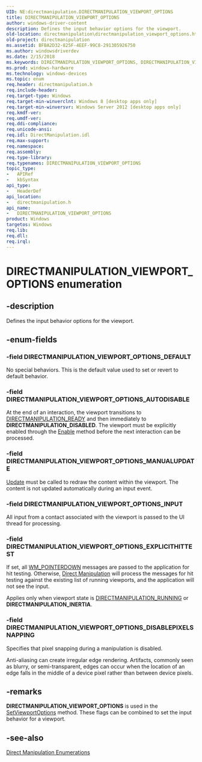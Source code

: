 ```yaml
---
UID: NE:directmanipulation.DIRECTMANIPULATION_VIEWPORT_OPTIONS
title: DIRECTMANIPULATION_VIEWPORT_OPTIONS
author: windows-driver-content
description: Defines the input behavior options for the viewport.
old-location: directmanipulation\directmanipulation_viewport_options.htm
old-project: directmanipulation
ms.assetid: BFBA2D32-825F-4EEF-99C8-291305926750
ms.author: windowsdriverdev
ms.date: 2/15/2018
ms.keywords: DIRECTMANIPULATION_VIEWPORT_OPTIONS, DIRECTMANIPULATION_VIEWPORT_OPTIONS enumeration [Direct Manipulation], DIRECTMANIPULATION_VIEWPORT_OPTIONS_AUTODISABLE, DIRECTMANIPULATION_VIEWPORT_OPTIONS_DEFAULT, DIRECTMANIPULATION_VIEWPORT_OPTIONS_DISABLEPIXELSNAPPING, DIRECTMANIPULATION_VIEWPORT_OPTIONS_EXPLICITHITTEST, DIRECTMANIPULATION_VIEWPORT_OPTIONS_INPUT, DIRECTMANIPULATION_VIEWPORT_OPTIONS_MANUALUPDATE, directmanipulation.directmanipulation_viewport_options, directmanipulation/DIRECTMANIPULATION_VIEWPORT_OPTIONS, directmanipulation/DIRECTMANIPULATION_VIEWPORT_OPTIONS_AUTODISABLE, directmanipulation/DIRECTMANIPULATION_VIEWPORT_OPTIONS_DEFAULT, directmanipulation/DIRECTMANIPULATION_VIEWPORT_OPTIONS_DISABLEPIXELSNAPPING, directmanipulation/DIRECTMANIPULATION_VIEWPORT_OPTIONS_EXPLICITHITTEST, directmanipulation/DIRECTMANIPULATION_VIEWPORT_OPTIONS_INPUT, directmanipulation/DIRECTMANIPULATION_VIEWPORT_OPTIONS_MANUALUPDATE
ms.prod: windows-hardware
ms.technology: windows-devices
ms.topic: enum
req.header: directmanipulation.h
req.include-header: 
req.target-type: Windows
req.target-min-winverclnt: Windows 8 [desktop apps only]
req.target-min-winversvr: Windows Server 2012 [desktop apps only]
req.kmdf-ver: 
req.umdf-ver: 
req.ddi-compliance: 
req.unicode-ansi: 
req.idl: DirectManipulation.idl
req.max-support: 
req.namespace: 
req.assembly: 
req.type-library: 
req.typenames: DIRECTMANIPULATION_VIEWPORT_OPTIONS
topic_type:
-	APIRef
-	kbSyntax
api_type:
-	HeaderDef
api_location:
-	directmanipulation.h
api_name:
-	DIRECTMANIPULATION_VIEWPORT_OPTIONS
product: Windows
targetos: Windows
req.lib: 
req.dll: 
req.irql: 
---
```


# DIRECTMANIPULATION_VIEWPORT_OPTIONS enumeration


## -description


Defines the input behavior options for the viewport.


## -enum-fields




### -field DIRECTMANIPULATION_VIEWPORT_OPTIONS_DEFAULT

No special behaviors. This is the default value used to set or revert to default behavior.


### -field DIRECTMANIPULATION_VIEWPORT_OPTIONS_AUTODISABLE

At the end of an interaction, the viewport transitions to <a href="https://msdn.microsoft.com/6120702f-56f0-489d-a3b2-5f6ecac82b5e">DIRECTMANIPULATION_READY</a> and then immediately to <b>DIRECTMANIPULATION_DISABLED</b>. The viewport must be explicitly enabled through the <a href="https://msdn.microsoft.com/library/windows/hardware/hh451004">Enable</a> method before the next interaction can be processed.


### -field DIRECTMANIPULATION_VIEWPORT_OPTIONS_MANUALUPDATE


<a href="https://msdn.microsoft.com/library/windows/hardware/dn927294">Update</a> must be called to redraw the content within the viewport. The content is not updated automatically during an input event.


### -field DIRECTMANIPULATION_VIEWPORT_OPTIONS_INPUT

All input from a contact associated with the viewport is passed to the UI thread for processing.


### -field DIRECTMANIPULATION_VIEWPORT_OPTIONS_EXPLICITHITTEST

If set, all <a href="https://msdn.microsoft.com/3bdc37da-227c-4be1-bf0b-99704b8ac000">WM_POINTERDOWN</a> messages are passed to the application for hit testing. Otherwise, <a href="https://msdn.microsoft.com/26358bc5-71e9-40f0-9243-9bddd961a0e5">Direct Manipulation</a> will process the messages for hit testing against the existing list of running viewports, and the application will not see the input.

Applies only when viewport state is <a href="https://msdn.microsoft.com/6120702f-56f0-489d-a3b2-5f6ecac82b5e">DIRECTMANIPULATION_RUNNING</a> or <b>DIRECTMANIPULATION_INERTIA</b>.


### -field DIRECTMANIPULATION_VIEWPORT_OPTIONS_DISABLEPIXELSNAPPING

Specifies that pixel snapping during a manipulation is disabled.

Anti-aliasing can create irregular edge rendering. Artifacts, commonly seen as blurry, or semi-transparent, edges can occur when the location of an edge falls in the middle of a device pixel rather than between device pixels. 


## -remarks



<b>DIRECTMANIPULATION_VIEWPORT_OPTIONS</b> is used in the <a href="https://msdn.microsoft.com/F2B861B9-9E86-4AEE-B86C-03BF37F0988B">SetViewportOptions</a> method. These flags can be combined to set the input behavior for a viewport.




## -see-also




<a href="https://msdn.microsoft.com/D116798F-E381-46D4-8271-8BD8CADC9D27">Direct Manipulation Enumerations</a>
 

 

